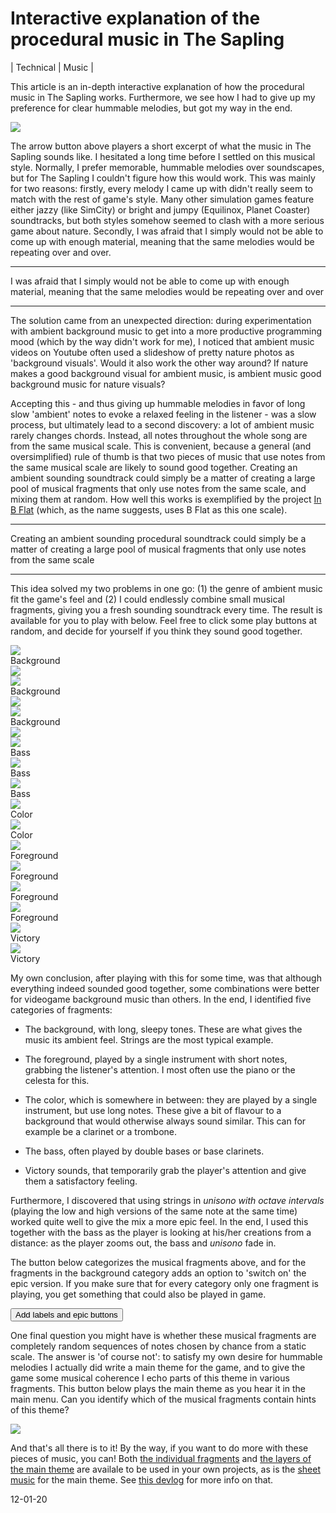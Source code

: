Interactive explanation of the procedural music in The Sapling
==============================================================

| Technical | Music |

This article is an in-depth interactive explanation of how the procedural music in The Sapling works. Furthermore, we see how I had to give up my preference for clear hummable melodies, but got my way in the end.

<div class="">
	<img class="layerplayer" src="music/quiet.svg" playing='false' audio='music/example.mp3'>
</div>

The arrow button above players a short excerpt of what the music in The Sapling sounds like. I hesitated a long time before I settled on this musical style. Normally, I prefer memorable, hummable melodies over soundscapes, but for The Sapling I couldn't figure how this would work. This was mainly for two reasons: firstly, every melody I came up with didn't really seem to match with the rest of game's style. Many other simulation games feature either jazzy (like SimCity) or bright and jumpy (Equilinox, Planet Coaster) soundtracks, but both styles somehow seemed to clash with a more serious game about nature. Secondly, I was afraid that I simply would not be able to come up with enough material, meaning that the same melodies would be repeating over and over.

---

I was afraid that I simply would not be able to come up with enough material, meaning that the same melodies would be repeating over and over

---

The solution came from an unexpected direction: during experimentation with ambient background music to get into a more productive programming mood (which by the way didn't work for me), I noticed that ambient music videos on Youtube often used a slideshow of pretty nature photos as 'background visuals'. Would it also work the other way around? If nature makes a good background visual for ambient music, is ambient music good background music for nature visuals? 

Accepting this - and thus giving up hummable melodies in favor of long slow 'ambient' notes to evoke a relaxed feeling in the listener - was a slow process, but ultimately lead to a second discovery: a lot of ambient music rarely changes chords. Instead, all notes throughout the whole song are from the same musical scale. This is convenient, because a general (and oversimplified) rule of thumb is that two pieces of music that use notes from the same musical scale are likely to sound good together. Creating an ambient sounding soundtrack could simply be a matter of creating a large pool of musical fragments that only use notes from the same scale, and mixing them at random. How well this works is exemplified by the project [In B Flat](http://inbflat.net) (which, as the name suggests, uses B Flat as this one scale).

---

Creating an ambient sounding procedural soundtrack could simply be a matter of creating a large pool of musical fragments that only use notes from the same scale

---

This idea solved my two problems in one go: (1) the genre of ambient music fit the game's feel and (2) I could endlessly combine small musical fragments, giving you a fresh sounding soundtrack every time. The result is available for you to play with below. Feel free to click some play buttons at random, and decide for yourself if you think they sound good together.

<div class="player_group">
<div class="player_container">
	<img class="layerplayer" src="music/quiet.svg" playing='false' audio='music/BG1.mp3' epicLayer="music/EP1.mp3"><div class="player_label">Background</div>
	<img class="layerplayer_extra_layer" src="music/extra_layer_quiet.svg" playing="false" baseLayerName="music/BG1.mp3">
</div>
<div class="player_container">
	<img class="layerplayer" src="music/quiet.svg" playing='false' audio='music/BG2.mp3' epicLayer="music/EP2.mp3"><div class="player_label">Background</div>
	<img class="layerplayer_extra_layer" src="music/extra_layer_quiet.svg" playing="false" baseLayerName="music/BG2.mp3">
</div>
<div class="player_container">
	<img class="layerplayer" src="music/quiet.svg" playing='false' audio='music/BG3.mp3' epicLayer="music/EP3.mp3"><div class="player_label">Background</div>
	<img class="layerplayer_extra_layer" src="music/extra_layer_quiet.svg" playing="false" baseLayerName="music/BG3.mp3">
</div>
<div class="player_container">
	<img class="layerplayer" src="music/quiet.svg" playing='false' audio='music/BS1.mp3'><div class="player_label">Bass</div>
</div>
<div class="player_container">
	<img class="layerplayer" src="music/quiet.svg" playing='false' audio='music/BS2.mp3'><div class="player_label">Bass</div>
</div>
<div class="player_container">
	<img class="layerplayer" src="music/quiet.svg" playing='false' audio='music/BS3.mp3'><div class="player_label">Bass</div>
</div>
<div class="player_container">
	<img class="layerplayer" src="music/quiet.svg" playing='false' audio='music/CL1.mp3'><div class="player_label">Color</div>
</div>
<div class="player_container">
	<img class="layerplayer" src="music/quiet.svg" playing='false' audio='music/CL2.mp3'><div class="player_label">Color</div>
</div>
<div class="player_container">
	<img class="layerplayer" src="music/quiet.svg" playing='false' audio='music/FG1.mp3'><div class="player_label">Foreground</div>
</div>
<div class="player_container">
	<img class="layerplayer" src="music/quiet.svg" playing='false' audio='music/FG2.mp3'><div class="player_label">Foreground</div>
</div>
<div class="player_container">
	<img class="layerplayer" src="music/quiet.svg" playing='false' audio='music/FG3.mp3'><div class="player_label">Foreground</div>
</div>
<div class="player_container">
	<img class="layerplayer" src="music/quiet.svg" playing='false' audio='music/FG4.mp3'><div class="player_label">Foreground</div>
</div>
<div class="player_container">
	<img class="layerplayer" src="music/quiet.svg" playing='false' audio='music/milestone.mp3'><div class="player_label">Victory</div>
</div>
<div class="player_container">
	<img class="layerplayer" src="music/quiet.svg" playing='false' audio='music/scenario.mp3'><div class="player_label">Victory</div>
</div>
</div>

My own conclusion, after playing with this for some time, was that although everything indeed sounded good together, some combinations were better for videogame background music than others. In the end, I identified five categories of fragments:

* The background, with long, sleepy tones. These are what gives the music its ambient feel. Strings are the most typical example.

* The foreground, played by a single instrument with short notes, grabbing the listener's attention. I most often use the piano or the celesta for this.

* The color, which is somewhere in between: they are played by a single instrument, but use long notes. These give a bit of flavour to a background that would otherwise always sound similar. This can for example be a clarinet or a trombone.

* The bass, often played by double bases or base clarinets.

* Victory sounds, that temporarily grab the player's attention and give them a satisfactory feeling. 

Furthermore, I discovered that using strings in *unisono with octave intervals* (playing the low and high versions of the same note at the same time) worked quite well to give the mix a more epic feel. In the end, I used this together with the bass as the player is looking at his/her creations from a distance: as the player zooms out, the bass and *unisono* fade in. 

The button below categorizes the musical fragments above, and for the fragments in the background category adds an option to 'switch on' the epic version. If you make sure that for every category only one fragment is playing, you get something that could also be played in game.

<button id="labels_and_epic_button">Add labels and epic buttons</button>

One final question you might have is whether these musical fragments are completely random sequences of notes chosen by chance from a static scale. The answer is 'of course not': to satisfy my own desire for hummable melodies I actually did write a main theme for the game, and to give the game some musical coherence I echo parts of this theme in various fragments. This button below plays the main theme as you hear it in the main menu. Can you identify which of the musical fragments contain hints of this theme?

<img class="layerplayer" src="music/quiet.svg" playing='false' audio='music/main.mp3'>

And that's all there is to it! By the way, if you want to do more with these pieces of music, you can! Both [the individual fragments](/static/procedural_music_pieces.zip) and [the layers of the main theme](/static/separate_layers_main_theme.zip) are availale to be used in your own projects, as is the [sheet music](/static/main_theme_sheet_music.pdf) for the main theme. See [this devlog](/devlogs/playercontent.html) for more info on that.

<script>

	//The general LayerPlayer code
	class LayerPlayer
	{
		constructor(new_layers, playing_by_default)
		{
			this.playing = false;
			this.layers = []

			for (var layer_index in new_layers)
			{
				var audioElement = new Audio(new_layers[layer_index]);
				audioElement.loop = true;
				this.layers.push(audioElement);
			}

			this.layers_playing = playing_by_default;
		}

		TogglePlaying()
		{
			if (this.playing)
			{
				for (var layer_index in this.layers)
				{
					this.layers[layer_index].pause();
				}

				this.playing = false;
			}
			else
			{
				for (var layer_index in this.layers)
				{
					this.layers[layer_index].play();

					if (!this.layers_playing[layer_index])
					{
						this.layers[layer_index].volume = 0;
					}
				}

				this.playing = true;
			}

			return this.playing;
		}

		ToggleLayer(index)
		{
			if (this.layers_playing[index])
			{
				this.layers[index].volume = 0;
				this.layers_playing[index] = false;
			}
			else
			{
				this.layers[index].volume = 1;
				this.layers_playing[index] = true;
			}
		}
	}

	//Make the player buttons work
	var player_buttons = document.getElementsByClassName('layerplayer');
	var players = {};

	for (player_index in player_buttons)
	{
		if (player_buttons[player_index] == player_buttons.length) // why can this occur?
		{
			break
		}

		var audioFile = player_buttons[player_index].getAttribute('audio');
		var epicLayer = player_buttons[player_index].getAttribute('epicLayer');

		players[audioFile] = new LayerPlayer([audioFile,epicLayer],[true,false]);

		player_buttons[player_index].addEventListener('click',function() 
		{
			var audioFile = this.getAttribute('audio');
			players[audioFile].TogglePlaying();

			if (this.getAttribute('playing') == 'true')
			{
				this.src = 'music/hovered.svg';
				this.setAttribute('playing','false');
			}
			else
			{
				this.src = 'music/playing.svg';
				this.setAttribute('playing','true');
			}
		});

		player_buttons[player_index].addEventListener('mouseover',function()
		{
			if (this.getAttribute('playing') == 'false')
			{
				this.src = 'music/hovered.svg'
			}
		});

		player_buttons[player_index].addEventListener('mouseout',function()
		{
			if (this.getAttribute('playing') == 'false')
			{
				this.src = 'music/quiet.svg'
			}
		});
	}

	//Make the extra epic layer buttons work
	var player_buttons = document.getElementsByClassName('layerplayer_extra_layer');

	for (player_index in player_buttons)
	{
		if (player_buttons[player_index] == player_buttons.length) // why can this occur?
		{
			break
		}

		player_buttons[player_index].addEventListener('click',function() 
		{
			var baseLayerName = this.getAttribute('baseLayerName');
			players[baseLayerName].ToggleLayer(1);

			if (this.getAttribute('playing') == 'true')
			{
				this.src = 'music/extra_layer_hovered.svg';
				this.setAttribute('playing','false');
			}
			else
			{
				this.src = 'music/extra_layer_playing.svg';
				this.setAttribute('playing','true');
			}
		});

		player_buttons[player_index].addEventListener('mouseover',function()
		{
			if (this.getAttribute('playing') == 'false')
			{
				this.src = 'music/extra_layer_hovered.svg'
			}
		});

		player_buttons[player_index].addEventListener('mouseout',function()
		{
			if (this.getAttribute('playing') == 'false')
			{
				this.src = 'music/extra_layer_quiet.svg'
			}
		});
	}

	//Hide the labels and the epic buttons initially
	var player_labels = document.getElementsByClassName('player_label');
	var layerplayer_extra_layers = document.getElementsByClassName('layerplayer_extra_layer');

	for (player_label_index in player_labels)
	{
		if (player_label_index == 'length')
		{
			break;
		}

		player_labels[player_label_index].style.display = 'none';

		if (player_label_index < 3)
		{
			layerplayer_extra_layers[player_label_index].style.display = 'none';
		}
	}

	//The toggle button lower int he article
	document.getElementById('labels_and_epic_button').addEventListener('click',function() 
	{
		var player_labels = document.getElementsByClassName('player_label');
		var layerplayer_extra_layers = document.getElementsByClassName('layerplayer_extra_layer');

		for (player_label_index in player_labels)
		{
			if (player_label_index == 'length')
			{
				break;
			}

			player_labels[player_label_index].style.display = 'block';

			if (player_label_index < 3)
			{
				layerplayer_extra_layers[player_label_index].style.display = 'block';
			}
		}
	}
	);	

</script>

12-01-20